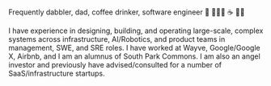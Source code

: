 Frequently dabbler, dad, coffee drinker, software engineer 🧪 👨‍👨‍👦 ☕️ 👨‍💻

I have experience in designing, building, and operating large-scale, complex systems across infrastructure, AI/Robotics, and product teams in management, SWE, and SRE roles. I have worked at Wayve, Google/Google X, Airbnb, and I am an alumnus of South Park Commons. I am also an angel investor and previously have advised/consulted for a number of SaaS/infrastructure startups.

